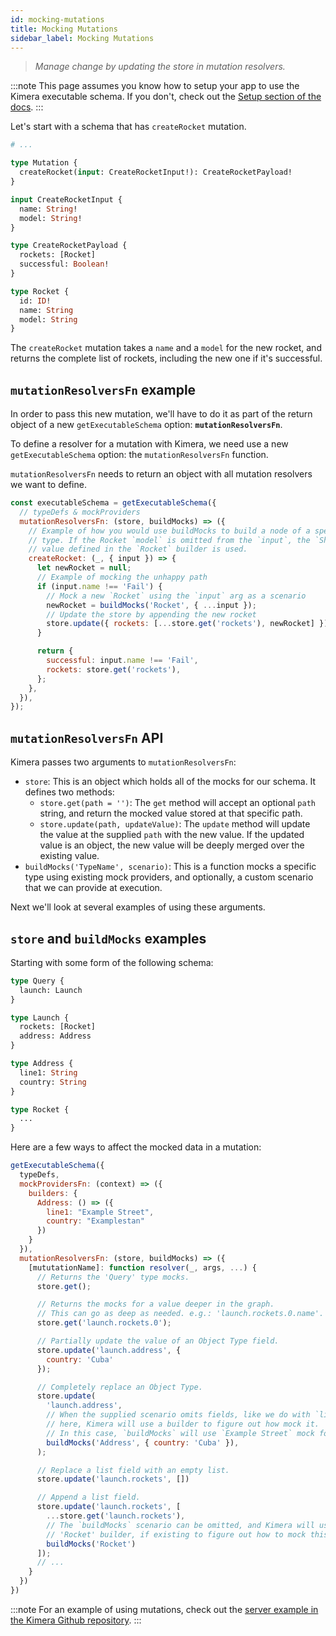 ```yaml
---
id: mocking-mutations
title: Mocking Mutations
sidebar_label: Mocking Mutations
---
```


> _Manage change by updating the store in mutation resolvers._

:::note
This page assumes you know how to setup your app to use the Kimera executable schema. If you don't, check out the [Setup section of the docs](/graphql-kimera/docs/setup).
:::

Let's start with a schema that has `createRocket` mutation.

```graphql
# ...

type Mutation {
  createRocket(input: CreateRocketInput!): CreateRocketPayload!
}

input CreateRocketInput {
  name: String!
  model: String!
}

type CreateRocketPayload {
  rockets: [Rocket]
  successful: Boolean!
}

type Rocket {
  id: ID!
  name: String
  model: String
}
```

The `createRocket` mutation takes a `name` and a `model` for the new rocket, and returns the complete list of rockets, including the new one if it's successful.

## `mutationResolversFn` example

In order to pass this new mutation, we'll have to do it as part of the return object of a new `getExecutableSchema` option: **`mutationResolversFn`**.

To define a resolver for a mutation with Kimera, we need use a new `getExecutableSchema` option: the `mutationResolversFn` function.

`mutationResolversFn` needs to return an object with all mutation resolvers we want to define.

```js {3,7,12,14,19}
const executableSchema = getExecutableSchema({
  // typeDefs & mockProviders
  mutationResolversFn: (store, buildMocks) => ({
    // Example of how you would use buildMocks to build a node of a specific
    // type. If the Rocket `model` is omitted from the `input`, the `Shuttle`
    // value defined in the `Rocket` builder is used.
    createRocket: (_, { input }) => {
      let newRocket = null;
      // Example of mocking the unhappy path
      if (input.name !== 'Fail') {
        // Mock a new `Rocket` using the `input` arg as a scenario
        newRocket = buildMocks('Rocket', { ...input });
        // Update the store by appending the new rocket
        store.update({ rockets: [...store.get('rockets'), newRocket] });
      }

      return {
        successful: input.name !== 'Fail',
        rockets: store.get('rockets'),
      };
    },
  }),
});
```

## `mutationResolversFn` API

Kimera passes two arguments to `mutationResolversFn`:

- `store`: This is an object which holds all of the mocks for our schema. It defines two methods:
  - `store.get(path = '')`: The `get` method will accept an optional `path` string, and return the mocked value stored at that specific path.
  - `store.update(path, updateValue)`: The `update` method will update the value at the supplied `path` with the new value. If the updated value is an object, the new value will be deeply merged over the existing value.
- `buildMocks('TypeName', scenario)`: This is a function mocks a specific type using existing mock providers, and optionally, a custom scenario that we can provide at execution.

Next we'll look at several examples of using these arguments.

## `store` and `buildMocks` examples

Starting with some form of the following schema:

```graphql
type Query {
  launch: Launch
}

type Launch {
  rockets: [Rocket]
  address: Address
}

type Address {
  line1: String
  country: String
}

type Rocket {
  ...
}
```

Here are a few ways to affect the mocked data in a mutation:

```js
getExecutableSchema({
  typeDefs,
  mockProvidersFn: (context) => ({
    builders: {
      Address: () => ({
        line1: "Example Street",
        country: "Examplestan"
      })
    }
  }),
  mutationResolversFn: (store, buildMocks) => ({
    [mututationName]: function resolver(_, args, ...) {
      // Returns the 'Query' type mocks.
      store.get();

      // Returns the mocks for a value deeper in the graph.
      // This can go as deep as needed. e.g.: 'launch.rockets.0.name'.
      store.get('launch.rockets.0');

      // Partially update the value of an Object Type field.
      store.update('launch.address', {
        country: 'Cuba'
      });

      // Completely replace an Object Type.
      store.update(
        'launch.address',
        // When the supplied scenario omits fields, like we do with `line1`
        // here, Kimera will use a builder to figure out how mock it.
        // In this case, `buildMocks` will use `Example Street` mock for the `line1` field.
        buildMocks('Address', { country: 'Cuba' }),
      );

      // Replace a list field with an empty list.
      store.update('launch.rockets', [])

      // Append a list field.
      store.update('launch.rockets', [
        ...store.get('launch.rockets'),
        // The `buildMocks` scenario can be omitted, and Kimera will use the
        // 'Rocket' builder, if existing to figure out how to mock this type.
        buildMocks('Rocket')
      ]);
      // ...
    }
  })
})
```

:::note
For an example of using mutations, check out the [server example in the Kimera Github repository](https://github.com/lola-tech/graphql-kimera/tree/master/examples/server).
:::
